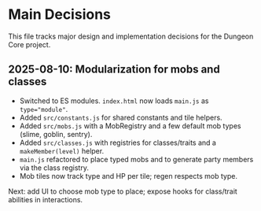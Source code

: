 # Main Decisions

This file tracks major design and implementation decisions for the Dungeon Core project.

## 2025-08-10: Modularization for mobs and classes

- Switched to ES modules. `index.html` now loads `main.js` as `type="module"`.
- Added `src/constants.js` for shared constants and tile helpers.
- Added `src/mobs.js` with a MobRegistry and a few default mob types (slime, goblin, sentry).
- Added `src/classes.js` with registries for classes/traits and a `makeMember(level)` helper.
- `main.js` refactored to place typed mobs and to generate party members via the class registry.
- Mob tiles now track type and HP per tile; regen respects mob type.

Next: add UI to choose mob type to place; expose hooks for class/trait abilities in interactions.
